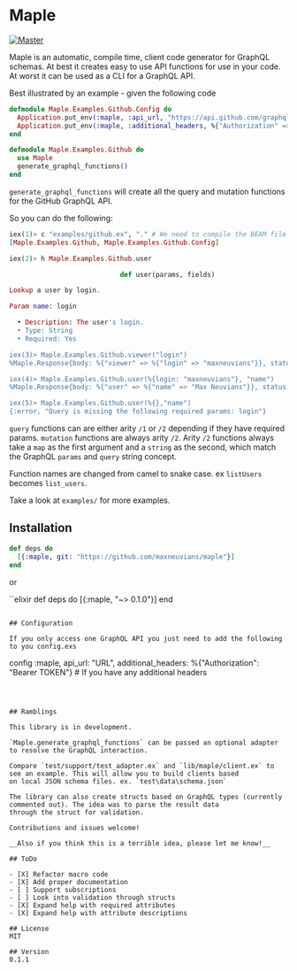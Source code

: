 # Maple

[![Master](https://travis-ci.org/maxneuvians/maple.svg?branch=master)](https://travis-ci.org/maxneuvians/maple)


Maple is an automatic, compile time, client code generator for GraphQL schemas. At best it creates easy to use
API functions for use in your code. At worst it can be used as a CLI for a GraphQL API.

Best illustrated by an example - given the following code

```elixir
defmodule Maple.Examples.Github.Config do
  Application.put_env(:maple, :api_url, "https://api.github.com/graphql")
  Application.put_env(:maple, :additional_headers, %{"Authorization" => "Bearer TOKEN"})
end

defmodule Maple.Examples.Github do
  use Maple
  generate_graphql_functions()
end
```

`generate_graphql_functions` will create all the query and mutation functions for the GitHub GraphQL API.

So you can do the following:

```elixir
iex(1)> c "examples/github.ex", "." # We need to compile the BEAM file to access the documentation
[Maple.Examples.Github, Maple.Examples.Github.Config]

iex(2)> h Maple.Examples.Github.user

                            def user(params, fields)

Lookup a user by login.

Param name: login

  • Description: The user's login.
  • Type: String
  • Required: Yes

iex(3)> Maple.Examples.Github.viewer("login")
%Maple.Response{body: %{"viewer" => %{"login" => "maxneuvians"}}, status: 200}

iex(4)> Maple.Examples.Github.user(%{login: "maxneuvians"}, "name")
%Maple.Response{body: %{"user" => %{"name" => "Max Neuvians"}}, status: 200}

iex(5)> Maple.Examples.Github.user(%{},"name")
{:error, "Query is missing the following required params: login"}
```

`query` functions can are either arity `/1` or `/2` depending if they have required params. `mutation` functions
are always arity `/2`. Arity `/2` functions always take a `map` as the first argument and a `string` as the second,
which match the GraphQL `params` and `query` string concept.

Function names are changed from camel to snake case. ex `listUsers` becomes `list_users`.

Take a look at `examples/` for more examples.

## Installation

```elixir
def deps do
  [{:maple, git: "https://github.com/maxneuvians/maple"}]
end
```

or

``elixir
def deps do
  [{:maple, "~> 0.1.0"}]
end
```

## Configuration

If you only access one GraphQL API you just need to add the following to you config.exs

```
config :maple,
  api_url: "URL",
  additional_headers: %{"Authorization": "Bearer TOKEN"} # If you have any additional headers
```



## Ramblings

This library is in development.

`Maple.generate_graphql_functions` can be passed an optional adapter to resolve the GraphQL interaction.

Compare `test/support/test_adapter.ex` and `lib/maple/client.ex` to see an example. This will allow you to build clients based
on local JSON schema files. ex. `test\data\schema.json`

The library can also create structs based on GraphQL types (currently commented out). The idea was to parse the result data
through the struct for validation.

Contributions and issues welcome!

__Also if you think this is a terrible idea, please let me know!__

## ToDo

- [X] Refactor macro code
- [X] Add proper documentation
- [ ] Support subscriptions
- [ ] Look into validation through structs
- [X] Expand help with required attributes
- [X] Expand help with attribute descriptions

## License
MIT

## Version
0.1.1
